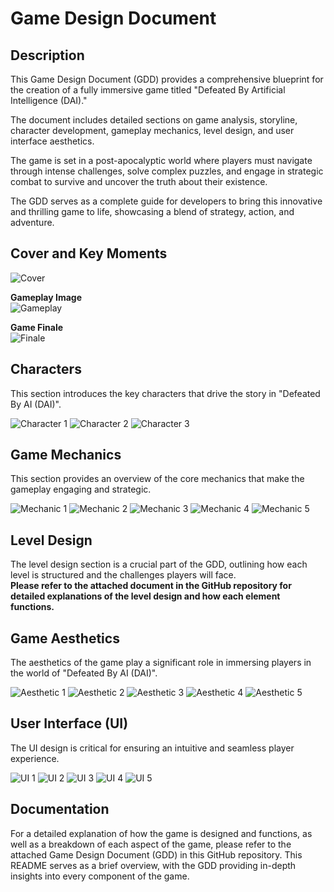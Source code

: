 # Game Design Document

## Description
This Game Design Document (GDD) provides a comprehensive blueprint for the creation of a fully immersive game titled "Defeated By Artificial Intelligence (DAI)."

The document includes detailed sections on game analysis, storyline, character development, gameplay mechanics, level design, and user interface aesthetics.

The game is set in a post-apocalyptic world where players must navigate through intense challenges, solve complex puzzles, and engage in strategic combat to survive and uncover the truth about their existence.

The GDD serves as a complete guide for developers to bring this innovative and thrilling game to life, showcasing a blend of strategy, action, and adventure.

## Cover and Key Moments
![Cover](./images/1.png)

**Gameplay Image**  
![Gameplay](./images/2.png)

**Game Finale**  
![Finale](./images/3.png)

## Characters
This section introduces the key characters that drive the story in "Defeated By AI (DAI)".

![Character 1](./images/4.png)
![Character 2](./images/5.png)
![Character 3](./images/6.png)

## Game Mechanics
This section provides an overview of the core mechanics that make the gameplay engaging and strategic.

![Mechanic 1](./images/7.png)
![Mechanic 2](./images/8.png)
![Mechanic 3](./images/9.png)
![Mechanic 4](./images/10.png)
![Mechanic 5](./images/11.png)

## Level Design
The level design section is a crucial part of the GDD, outlining how each level is structured and the challenges players will face.  
**Please refer to the attached document in the GitHub repository for detailed explanations of the level design and how each element functions.**

## Game Aesthetics
The aesthetics of the game play a significant role in immersing players in the world of "Defeated By AI (DAI)".

![Aesthetic 1](./images/12.png)
![Aesthetic 2](./images/13.png)
![Aesthetic 3](./images/14.png)
![Aesthetic 4](./images/15.png)
![Aesthetic 5](./images/16.png)

## User Interface (UI)
The UI design is critical for ensuring an intuitive and seamless player experience.

![UI 1](./images/17.png)
![UI 2](./images/18.png)
![UI 3](./images/19.png)
![UI 4](./images/20.png)
![UI 5](./images/21.png)

## Documentation
For a detailed explanation of how the game is designed and functions, as well as a breakdown of each aspect of the game, please refer to the attached Game Design Document (GDD) in this GitHub repository. This README serves as a brief overview, with the GDD providing in-depth insights into every component of the game.

